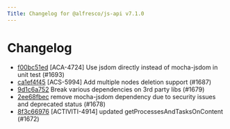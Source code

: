```yaml
---
Title: Changelog for @alfresco/js-api v7.1.0
---
```


# Changelog

- [f00bc51ed](https://github.com/Alfresco/alfresco-js-api/commit/f00bc51ed) [ACA-4724] Use jsdom directly instead of mocha-jsdom in unit test (#1693)
- [ca1ef4f45](https://github.com/Alfresco/alfresco-js-api/commit/ca1ef4f45) [ACS-5994] Add multiple nodes deletion support (#1687)
- [9d1c6a752](https://github.com/Alfresco/alfresco-js-api/commit/9d1c6a752) Break various dependencies on 3rd party libs (#1679)
- [2ee68fbec](https://github.com/Alfresco/alfresco-js-api/commit/2ee68fbec) remove mocha-jsdom dependency due to security issues and deprecated status (#1678)
- [8f3c66976](https://github.com/Alfresco/alfresco-js-api/commit/8f3c66976) [ACTIVITI-4914] updated getProcessesAndTasksOnContent (#1672)

